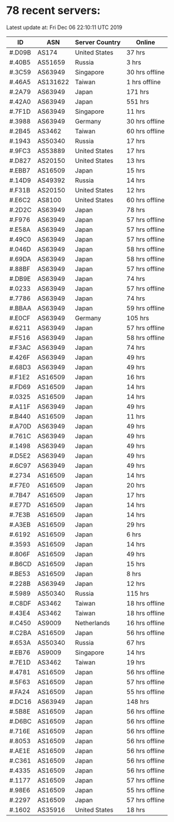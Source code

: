 # 78 recent servers:

Latest update at: Fri Dec 06 22:10:11 UTC 2019

| ID | ASN | Server Country | Online |
| -- | --- | -------------- | ------ |
| #.D09B | AS174 | United States | 37 hrs |
| #.40B5 | AS51659 | Russia | 3 hrs |
| #.3C59 | AS63949 | Singapore | 30 hrs offline |
| #.46A5 | AS131622 | Taiwan | 1 hrs offline |
| #.2A79 | AS63949 | Japan | 171 hrs |
| #.42A0 | AS63949 | Japan | 551 hrs |
| #.7F1D | AS63949 | Singapore | 11 hrs |
| #.3988 | AS63949 | Germany | 30 hrs offline |
| #.2B45 | AS3462 | Taiwan | 60 hrs offline |
| #.1943 | AS50340 | Russia | 17 hrs |
| #.9FC3 | AS53889 | United States | 17 hrs |
| #.D827 | AS20150 | United States | 13 hrs |
| #.EBB7 | AS16509 | Japan | 15 hrs |
| #.14D9 | AS49392 | Russia | 14 hrs |
| #.F31B | AS20150 | United States | 12 hrs |
| #.E6C2 | AS8100 | United States | 60 hrs offline |
| #.2D2C | AS63949 | Japan | 78 hrs |
| #.F976 | AS63949 | Japan | 57 hrs offline |
| #.E58A | AS63949 | Japan | 57 hrs offline |
| #.49C0 | AS63949 | Japan | 57 hrs offline |
| #.046D | AS63949 | Japan | 58 hrs offline |
| #.69DA | AS63949 | Japan | 58 hrs offline |
| #.88BF | AS63949 | Japan | 57 hrs offline |
| #.DB9E | AS63949 | Japan | 74 hrs |
| #.0233 | AS63949 | Japan | 57 hrs offline |
| #.7786 | AS63949 | Japan | 74 hrs |
| #.BBAA | AS63949 | Japan | 59 hrs offline |
| #.E0CF | AS63949 | Germany | 105 hrs |
| #.6211 | AS63949 | Japan | 57 hrs offline |
| #.F516 | AS63949 | Japan | 58 hrs offline |
| #.F3AC | AS63949 | Japan | 74 hrs |
| #.426F | AS63949 | Japan | 49 hrs |
| #.68D3 | AS63949 | Japan | 49 hrs |
| #.F1E2 | AS16509 | Japan | 16 hrs |
| #.FD69 | AS16509 | Japan | 14 hrs |
| #.0325 | AS16509 | Japan | 14 hrs |
| #.A11F | AS63949 | Japan | 49 hrs |
| #.B440 | AS16509 | Japan | 11 hrs |
| #.A70D | AS63949 | Japan | 49 hrs |
| #.761C | AS63949 | Japan | 49 hrs |
| #.1498 | AS63949 | Japan | 49 hrs |
| #.D5E2 | AS63949 | Japan | 49 hrs |
| #.6C97 | AS63949 | Japan | 49 hrs |
| #.2734 | AS16509 | Japan | 14 hrs |
| #.F7E0 | AS16509 | Japan | 20 hrs |
| #.7B47 | AS16509 | Japan | 17 hrs |
| #.E77D | AS16509 | Japan | 14 hrs |
| #.7E3B | AS16509 | Japan | 14 hrs |
| #.A3EB | AS16509 | Japan | 29 hrs |
| #.6192 | AS16509 | Japan | 6 hrs |
| #.3593 | AS16509 | Japan | 14 hrs |
| #.806F | AS16509 | Japan | 49 hrs |
| #.B6CD | AS16509 | Japan | 15 hrs |
| #.BE53 | AS16509 | Japan | 8 hrs |
| #.228B | AS63949 | Japan | 12 hrs |
| #.5989 | AS50340 | Russia | 115 hrs |
| #.C8DF | AS3462 | Taiwan | 18 hrs offline |
| #.43E4 | AS3462 | Taiwan | 18 hrs offline |
| #.C450 | AS9009 | Netherlands | 16 hrs offline |
| #.C2BA | AS16509 | Japan | 56 hrs offline |
| #.653A | AS50340 | Russia | 67 hrs |
| #.EB76 | AS9009 | Singapore | 14 hrs |
| #.7E1D | AS3462 | Taiwan | 19 hrs |
| #.4781 | AS16509 | Japan | 56 hrs offline |
| #.5F63 | AS16509 | Japan | 57 hrs offline |
| #.FA24 | AS16509 | Japan | 55 hrs offline |
| #.DC16 | AS63949 | Japan | 148 hrs |
| #.5B8E | AS16509 | Japan | 56 hrs offline |
| #.D6BC | AS16509 | Japan | 56 hrs offline |
| #.716E | AS16509 | Japan | 56 hrs offline |
| #.8053 | AS16509 | Japan | 56 hrs offline |
| #.AE1E | AS16509 | Japan | 56 hrs offline |
| #.C361 | AS16509 | Japan | 56 hrs offline |
| #.4335 | AS16509 | Japan | 56 hrs offline |
| #.1177 | AS16509 | Japan | 57 hrs offline |
| #.98E6 | AS16509 | Japan | 55 hrs offline |
| #.2297 | AS16509 | Japan | 57 hrs offline |
| #.1602 | AS35916 | United States | 18 hrs |

